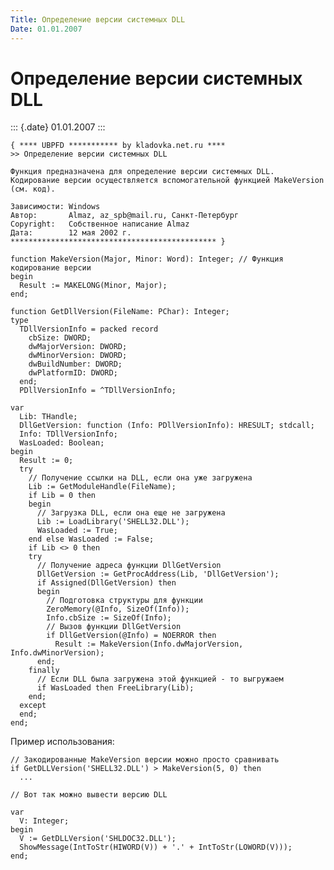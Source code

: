 ```yaml
---
Title: Определение версии системных DLL
Date: 01.01.2007
---
```



Определение версии системных DLL
================================

::: {.date}
01.01.2007
:::

    { **** UBPFD *********** by kladovka.net.ru ****
    >> Определение версии системных DLL
     
    Функция предназначена для определение версии системных DLL. Кодирование версии осуществляется вспомогательной функцией MakeVersion (см. код).
     
    Зависимости: Windows
    Автор:       Almaz, az_spb@mail.ru, Санкт-Петербург
    Copyright:   Собственное написание Almaz
    Дата:        12 мая 2002 г.
    ********************************************** }
     
    function MakeVersion(Major, Minor: Word): Integer; // Функция кодирование версии
    begin
      Result := MAKELONG(Minor, Major);
    end;
     
    function GetDllVersion(FileName: PChar): Integer;
    type
      TDllVersionInfo = packed record
        cbSize: DWORD;
        dwMajorVersion: DWORD;
        dwMinorVersion: DWORD;
        dwBuildNumber: DWORD;
        dwPlatformID: DWORD;
      end;
      PDllVersionInfo = ^TDllVersionInfo;
     
    var
      Lib: THandle;
      DllGetVersion: function (Info: PDllVersionInfo): HRESULT; stdcall;
      Info: TDllVersionInfo;
      WasLoaded: Boolean;
    begin
      Result := 0;
      try
        // Получение ссылки на DLL, если она уже загружена
        Lib := GetModuleHandle(FileName); 
        if Lib = 0 then
        begin
          // Загрузка DLL, если она еще не загружена
          Lib := LoadLibrary('SHELL32.DLL');
          WasLoaded := True;
        end else WasLoaded := False;
        if Lib <> 0 then
        try
          // Получение адреса функции DllGetVersion
          DllGetVersion := GetProcAddress(Lib, 'DllGetVersion'); 
          if Assigned(DllGetVersion) then
          begin
            // Подготовка структуры для функции
            ZeroMemory(@Info, SizeOf(Info));
            Info.cbSize := SizeOf(Info);
            // Вызов функции DllGetVersion
            if DllGetVersion(@Info) = NOERROR then
              Result := MakeVersion(Info.dwMajorVersion, Info.dwMinorVersion);
          end;
        finally
          // Если DLL была загружена этой функцией - то выгружаем 
          if WasLoaded then FreeLibrary(Lib);
        end;
      except
      end;
    end; 

Пример использования:

    // Закодированные MakeVersion версии можно просто сравнивать
    if GetDLLVersion('SHELL32.DLL') > MakeVersion(5, 0) then 
      ...
     
    // Вот так можно вывести версию DLL
     
    var
      V: Integer;
    begin
      V := GetDLLVersion('SHLDOC32.DLL');
      ShowMessage(IntToStr(HIWORD(V)) + '.' + IntToStr(LOWORD(V)));
    end; 
